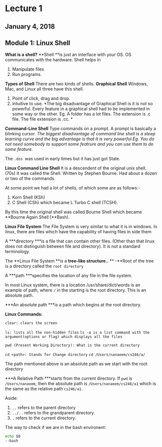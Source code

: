 # Lecture 1
## January 4, 2018
## Module 1: Linux Shell

**What is a shell?**
**Shell **is just an interface with your OS.
OS communicates with the hardware. 
Shell helps in 
1. Manipulate files
1. Run programs.

**Types of Shell**
There are two kinds of shells.
**Graphical Shell**
Windows, Mac, and Linux all three have this shell.
1. Point of click, drag and drop.
1. Intuitive to use.
*The big disadvantage of Graphical Shell is it is not so powerful. Every feature in a graphical shell had to be implemented in some way or the other. Eg. A folder has a lot files. The extension is .c file. The file extension is .cc. *
    
**Command-Line Shell**
Type commands on a prompt. A prompt is basically a blinking cursor. 
*The biggest disadvantage of command line shell is a steep learning curve and the big advantage is that It is very powerful.Eg. You do not need somebody to support some featrure and you can use them to do some feature.*

The `.dos `was used in early times but it has just got Stale. 

**Linux Command Line Shell**
It is a descendent of the original unix shell. (70s)
It was called the Shell. Written by Stephen Bourne. Had about a dozen or two of the commands.

At some point we had a lot of shells, of which some are as follows:-
1.  Korn Shell (KSh)
1. C Shell (CSh) which became L Turbo C shell (TCSH).

By this time the original shell was called Bourne Shell which became **Bourne Again Shell (**Bash).

**Linux File System**
The File System is very similar to what it is in windows. In linux, there are files which have the capability of having files in side them

A ***directory ***is a file that can contain other files. (Other than that linux does not distinguish between file and directory). It is not a standard terminology.

The **Linux File System **is a **tree-like structure..**
**    -**Root of the tree is a directory called the `root directory` 
    
A ***path ***specifies the location of any file in the file system.
    
In most Linux system, there is a location /usr/share/dict/words is an example of path, where `/` in the starting is the root directory. This is an absolute path.

***An absolute path ***is a path which begins at the root directory. 

**Linux Commands:**

`clear: clears the screen`

`ls: lists all the non-hidden files`
    `ls -a is a list command with the argument(options or flag) which displays all the files`
    
`pwd (Present Working Directory): What is the current directory`

`cd <path>: Stands for Change directory`
    `cd /Users/nanaeem/cs246/a/`

The path mentioned above is an absolute path as we start with the root directory

***A Relative Path ***starts from the current directory. If `pwd` is `/Users/nanaeem`, then the absolute path is `/Users/nanaeem/cs246/a1` which is the same as the relative path `cs246/a1`.

Aside:
1. `..` refers to the parent directory
1. `../..` refers to the grandparent directory.
1. `.` refers to the current directory.

The way to check if we are in the bash environent:
```bash
echo $0
--bash
```
